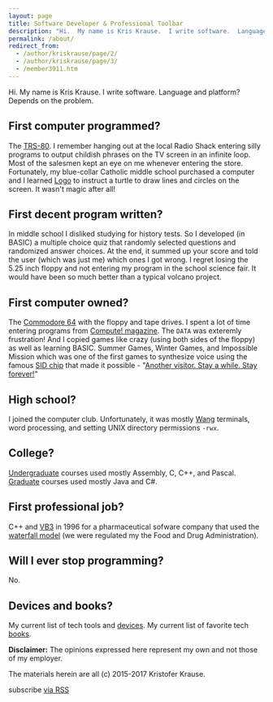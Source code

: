 ```yaml
---
layout: page
title: Software Developer & Professional Toolbar
description: "Hi.  My name is Kris Krause.  I write software.  Language and platform?  Depends on the problem."
permalink: /about/
redirect_from:
  - /author/kriskrause/page/2/
  - /author/kriskrause/page/3/
  - /member3911.htm
---
```

Hi.  My name is Kris Krause.  I write software.  Language and platform?  Depends on the problem.

## First computer programmed?
The [TRS-80](https://en.wikipedia.org/wiki/TRS-80).  I remember hanging out at the local Radio Shack entering silly programs to output childish phrases on the TV screen in an infinite loop.  Most of the salesmen kept an eye on me whenever entering the store.  Fortunately, my blue-collar Catholic middle school purchased a computer and I learned [Logo](https://en.wikipedia.org/wiki/Logo_%28programming_language%29) to instruct a turtle to draw lines and circles on the screen.  It wasn't magic after all!

## First decent program written?
In middle school I disliked studying for history tests.  So I developed (in BASIC) a multiple choice quiz that randomly selected questions and randomized answer choices.  At the end, it summed up your score and told the user (which was just me) which ones I got wrong.  I regret losing the 5.25 inch floppy and not entering my program in the school science fair.  It would have been so much better than a typical volcano project.

## First computer owned?
The [Commodore 64](https://en.wikipedia.org/wiki/Commodore_64) with the floppy and tape drives.  I spent a lot of time entering programs from [Compute! magazine](http://www.atarimagazines.com/compute/).  The `DATA` was exteremly frustration!  And I copied games like crazy (using both sides of the floppy) as well as learning BASIC.  Summer Games, Winter Games, and Impossible Mission which was one of the first games to synthesize voice using the famous [SID chip](https://www.c64-wiki.com/wiki/SID) that made it possible - "[Another visitor.  Stay a while.  Stay forever!](https://www.youtube.com/watch?v=k35dUj5kG90)"

## High school?
I joined the computer club.  Unfortunately, it was mostly [Wang](https://en.wikipedia.org/wiki/Wang_Laboratories) terminals, word processing, and setting UNIX directory permissions `-rwx`.

## College?
[Undergraduate](http://www.lvc.edu/) courses used mostly Assembly, C, C++, and Pascal.  [Graduate](http://www.du.edu/) courses used mostly Java and C#.

## First professional job?
C++ and [VB3](https://en.wikipedia.org/wiki/Visual_Basic) in 1996 for a pharmaceutical sofware company that used the [waterfall model](https://en.wikipedia.org/wiki/Waterfall_model) (we were regulated my the Food and Drug Administration).

## Will I ever stop programming?
No.

## Devices and books?

My current list of tech tools and [devices](/devices).  My current list of favorite tech [books](/books).

**Disclaimer:** The opinions expressed here represent my own and not those of my employer.

The materials herein are all (c) 2015-2017 Kristofer Krause.

<p class="rss-subscribe">
	<span class="fi-rss size-21"></span> subscribe <a href="{{ "/feed.xml" | prepend: site.baseurl }}">via RSS</a>
</p>
